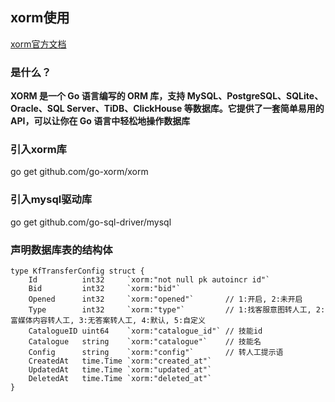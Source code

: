 ## xorm使用

[xorm官方文档](https://xorm.io/docs/index.html)
### 是什么？
**XORM 是一个 Go 语言编写的 ORM 库，支持 MySQL、PostgreSQL、SQLite、Oracle、SQL Server、TiDB、ClickHouse 等数据库。它提供了一套简单易用的 API，可以让你在 Go 语言中轻松地操作数据库**

### 引入xorm库
go get github.com/go-xorm/xorm

### 引入mysql驱动库
go get github.com/go-sql-driver/mysql

### 声明数据库表的结构体
```
type KfTransferConfig struct {
	Id          int32     `xorm:"not null pk autoincr id"`
	Bid         int32     `xorm:"bid"`
	Opened      int32     `xorm:"opened"`       // 1:开启, 2:未开启
	Type        int32     `xorm:"type"`         // 1:找客服意图转人工, 2:富媒体内容转人工, 3:无答案转人工, 4:默认, 5:自定义
	CatalogueID uint64    `xorm:"catalogue_id"` // 技能id
	Catalogue   string    `xorm:"catalogue"`    // 技能名
	Config      string    `xorm:"config"`       // 转人工提示语
	CreatedAt   time.Time `xorm:"created_at"`
	UpdatedAt   time.Time `xorm:"updated_at"`
	DeletedAt   time.Time `xorm:"deleted_at"`
}
```
